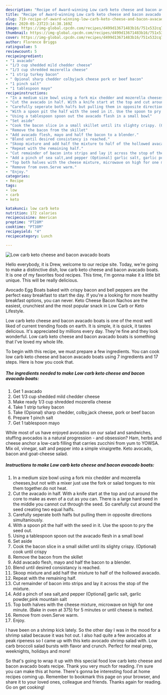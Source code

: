```yaml
---
description: "Recipe of Award-winning Low carb keto cheese and bacon avacado boats"
title: "Recipe of Award-winning Low carb keto cheese and bacon avacado boats"
slug: 719-recipe-of-award-winning-low-carb-keto-cheese-and-bacon-avacado-boats
date: 2020-05-23T23:14:38.169Z
image: https://img-global.cpcdn.com/recipes/d499d13671483b16/751x532cq70/low-carb-keto-cheese-and-bacon-avacado-boats-recipe-main-photo.jpg
thumbnail: https://img-global.cpcdn.com/recipes/d499d13671483b16/751x532cq70/low-carb-keto-cheese-and-bacon-avacado-boats-recipe-main-photo.jpg
cover: https://img-global.cpcdn.com/recipes/d499d13671483b16/751x532cq70/low-carb-keto-cheese-and-bacon-avacado-boats-recipe-main-photo.jpg
author: Florence Briggs
ratingvalue: 5
reviewcount: 5
recipeingredient:
- "1 avacado"
- "1/3 cup shedded mild chedder cheese"
- "1/3 cup shredded mozerella cheese"
- "1 strip turkey bacon"
- " Opional sharp chedder colbyjack cheese pork or beef bacon"
- "1 pinch salt"
- "1 tablespoon mayo"
recipeinstructions:
- "In a medium size bowl using a fork mix chedder and mozerella cheeses,but not with a mixer just use the fork or salad tongues to mix them together.do not heat."
- "Cut the avacado in half. With a knife start at the top and cut around the core to make as even of a cut as you can. There is a large hard seed in the middle you cannot cut through the seed. So carefully cut around the seed creating two equal halfs."
- "Carefully seperate both halfs but pulling them in opposite directions simultaniously."
- "With a spoon pit the half with the seed in it. Use the spoon to pry the seed out."
- "Using a tablespoon spoon out the avacado flesh in a small bowl"
- "Set aside"
- "Cook the bacon slice in a small skillet until its slighty crispy. (Optional) cook until crispy"
- "Remove the bacon from the skillet"
- "Add avacado flesh, mayo and half the bacon to a blender."
- "Blend until desired consistancy is reached."
- "Skoop mixture and add half the mixture to half of the hollowed avacado."
- "Repeat with the remaining half."
- "Cut remainder of bacon into strips and lay it across the stop of the mixture."
- "Add a pinch of sea salt,and pepper (Optional] garlic salt, garlic powder,pink mountain salt"
- "Top both halves with the cheese mixture, microwave on high for one minute. (Bake in oven at 375) for 5 minutes or until cheese is melted."
- "Remove from oven.Serve warm."
- "Enjoy."
categories:
- Recipe
tags:
- low
- carb
- keto

katakunci: low carb keto 
nutrition: 172 calories
recipecuisine: American
preptime: "PT28M"
cooktime: "PT38M"
recipeyield: "4"
recipecategory: Lunch

---
```



![Low carb keto cheese and bacon avacado boats](https://img-global.cpcdn.com/recipes/d499d13671483b16/751x532cq70/low-carb-keto-cheese-and-bacon-avacado-boats-recipe-main-photo.jpg)

Hello everybody, it is Drew, welcome to our recipe site. Today, we're going to make a distinctive dish, low carb keto cheese and bacon avacado boats. It is one of my favorites food recipes. This time, I'm gonna make it a little bit unique. This will be really delicious.

Avocado Egg Boats baked with crispy bacon and bell peppers are the perfect easy breakfast to start the day. If you&#39;re a looking for more healthy breakfast options, you can never. Keto Cheese Bacon Nachos are the easiest, crunchiest and the most popular snack in Low Carb or Keto Lifestyle.

Low carb keto cheese and bacon avacado boats is one of the most well liked of current trending foods on earth. It is simple, it is quick, it tastes delicious. It's appreciated by millions every day. They're fine and they look wonderful. Low carb keto cheese and bacon avacado boats is something that I've loved my whole life.


To begin with this recipe, we must prepare a few ingredients. You can cook low carb keto cheese and bacon avacado boats using 7 ingredients and 17 steps. Here is how you cook that.

<!--inarticleads1-->

##### The ingredients needed to make Low carb keto cheese and bacon avacado boats:

1. Get 1 avacado
1. Get 1/3 cup shedded mild chedder cheese
1. Make ready 1/3 cup shredded mozerella cheese
1. Take 1 strip turkey bacon
1. Take  (Opional) sharp chedder, colby,jack cheese, pork or beef bacon
1. Prepare 1 pinch salt
1. Get 1 tablespoon mayo


While most of us have enjoyed avocados on our salad and sandwiches, stuffing avocados is a natural progression - and obsession? Ham, herbs and cheese anchor a low-carb filling that carries zucchini from yum to YOWSA. Mix oil, vinegar, salt and pepper into a simple vinaigrette. Keto avocado, bacon and goat-cheese salad. 

<!--inarticleads2-->

##### Instructions to make Low carb keto cheese and bacon avacado boats:

1. In a medium size bowl using a fork mix chedder and mozerella cheeses,but not with a mixer just use the fork or salad tongues to mix them together.do not heat.
1. Cut the avacado in half. With a knife start at the top and cut around the core to make as even of a cut as you can. There is a large hard seed in the middle you cannot cut through the seed. So carefully cut around the seed creating two equal halfs.
1. Carefully seperate both halfs but pulling them in opposite directions simultaniously.
1. With a spoon pit the half with the seed in it. Use the spoon to pry the seed out.
1. Using a tablespoon spoon out the avacado flesh in a small bowl
1. Set aside
1. Cook the bacon slice in a small skillet until its slighty crispy. (Optional) cook until crispy
1. Remove the bacon from the skillet
1. Add avacado flesh, mayo and half the bacon to a blender.
1. Blend until desired consistancy is reached.
1. Skoop mixture and add half the mixture to half of the hollowed avacado.
1. Repeat with the remaining half.
1. Cut remainder of bacon into strips and lay it across the stop of the mixture.
1. Add a pinch of sea salt,and pepper (Optional] garlic salt, garlic powder,pink mountain salt
1. Top both halves with the cheese mixture, microwave on high for one minute. (Bake in oven at 375) for 5 minutes or until cheese is melted.
1. Remove from oven.Serve warm.
1. Enjoy.


I have been on a shrimp kick lately. So the other day I was in the mood for a shrimp salad because it was hot out. I also had quite a few avocados at peak ripeness so I came up with this keto avocado shrimp salad with. Low carb broccoli salad bursts with flavor and crunch. Perfect for meal prep, weeknights, holidays and more! 

So that's going to wrap it up with this special food low carb keto cheese and bacon avacado boats recipe. Thank you very much for reading. I'm sure you can make this at home. There's gonna be interesting food at home recipes coming up. Remember to bookmark this page on your browser, and share it to your loved ones, colleague and friends. Thanks again for reading. Go on get cooking!
